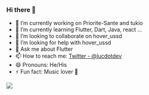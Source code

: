 ### Hi there 👋

- 🔭 I’m currently working on Priorite-Sante and tukio
- 🌱 I’m currently learning Flutter, Dart, Java, react ... 
- 👯 I’m looking to collaborate on hover_ussd
- 🤔 I’m looking for help with hover_ussd
- 💬 Ask me about Flutter
- 📫 How to reach me:  [Twitter - @lucdotdev](https://twitter.com/lucdotdev)
- 😄 Pronouns: He/His
- ⚡ Fun fact: Music lover 🎸

<img src="https://github-readme-stats.vercel.app/api?username=lucdotdev&&show_icons=true&title_color=ffffff&icon_color=bb2acf&text_color=daf7dc&bg_color=191919"/>
